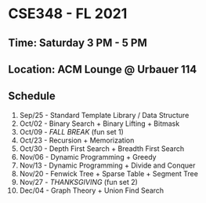 # CSE348 - FL 2021

## Time: Saturday 3 PM - 5 PM
## Location: ACM Lounge @ Urbauer 114

## Schedule
1. Sep/25 - Standard Template Library / Data Structure
2. Oct/02 - Binary Search + Binary Lifting + Bitmask 
3. Oct/09 - _FALL BREAK_ (fun set 1)
4. Oct/23 - Recursion + Memorization
5. Oct/30 - Depth First Search + Breadth First Search
6. Nov/06 - Dynamic Programming + Greedy
7. Nov/13 - Dynamic Programming + Divide and Conquer
8. Nov/20 - Fenwick Tree + Sparse Table + Segment Tree
9. Nov/27 - _THANKSGIVING_ (fun set 2)
10. Dec/04 - Graph Theory + Union Find Search
